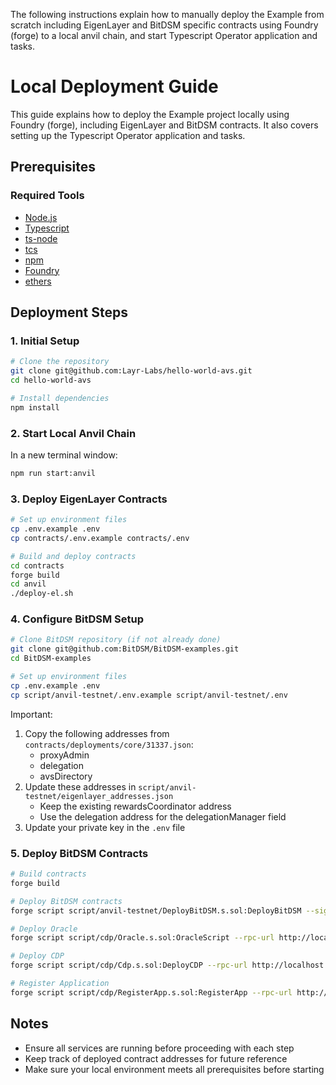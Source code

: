 The following instructions explain how to manually deploy the Example from scratch including EigenLayer and BitDSM specific contracts using Foundry (forge) to a local anvil chain, and start Typescript Operator application and tasks.

# Local Deployment Guide

This guide explains how to deploy the Example project locally using Foundry (forge), including EigenLayer and BitDSM contracts. It also covers setting up the Typescript Operator application and tasks.

## Prerequisites

### Required Tools

- [Node.js](https://nodejs.org/en/download/)
- [Typescript](https://www.typescriptlang.org/download)
- [ts-node](https://www.npmjs.com/package/ts-node)
- [tcs](https://www.npmjs.com/package/tcs#installation)
- [npm](https://docs.npmjs.com/downloading-and-installing-node-js-and-npm)
- [Foundry](https://getfoundry.sh/)
- [ethers](https://www.npmjs.com/package/ethers)

## Deployment Steps

### 1. Initial Setup

```bash
# Clone the repository
git clone git@github.com:Layr-Labs/hello-world-avs.git
cd hello-world-avs

# Install dependencies
npm install
```

### 2. Start Local Anvil Chain

In a new terminal window:

```bash
npm run start:anvil
```

### 3. Deploy EigenLayer Contracts

```bash
# Set up environment files
cp .env.example .env
cp contracts/.env.example contracts/.env

# Build and deploy contracts
cd contracts
forge build
cd anvil
./deploy-el.sh
```

### 4. Configure BitDSM Setup

```bash
# Clone BitDSM repository (if not already done)
git clone git@github.com:BitDSM/BitDSM-examples.git
cd BitDSM-examples

# Set up environment files
cp .env.example .env
cp script/anvil-testnet/.env.example script/anvil-testnet/.env
```

Important:

1. Copy the following addresses from `contracts/deployments/core/31337.json`:
   - proxyAdmin
   - delegation
   - avsDirectory
2. Update these addresses in `script/anvil-testnet/eigenlayer_addresses.json`
   - Keep the existing rewardsCoordinator address
   - Use the delegation address for the delegationManager field
3. Update your private key in the `.env` file

### 5. Deploy BitDSM Contracts

```bash
# Build contracts
forge build

# Deploy BitDSM contracts
forge script script/anvil-testnet/DeployBitDSM.s.sol:DeployBitDSM --sig "run(string,string)" "anvil" " " --rpc-url http://localhost:8545 --broadcast

# Deploy Oracle
forge script script/cdp/Oracle.s.sol:OracleScript --rpc-url http://localhost:8545 --broadcast --private-key $PRIVATE_KEY

# Deploy CDP
forge script script/cdp/Cdp.s.sol:DeployCDP --rpc-url http://localhost:8545 --broadcast --private-key $PRIVATE_KEY

# Register Application
forge script script/cdp/RegisterApp.s.sol:RegisterApp --rpc-url http://localhost:8545 --broadcast --private-key $PRIVATE_KEY
```

## Notes

- Ensure all services are running before proceeding with each step
- Keep track of deployed contract addresses for future reference
- Make sure your local environment meets all prerequisites before starting
